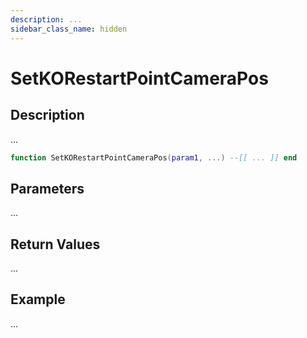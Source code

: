 ```yaml
---
description: ...
sidebar_class_name: hidden
---
```


# SetKORestartPointCameraPos

## Description

...

```lua
function SetKORestartPointCameraPos(param1, ...) --[[ ... ]] end
```

## Parameters

...

## Return Values

...

## Example

...

